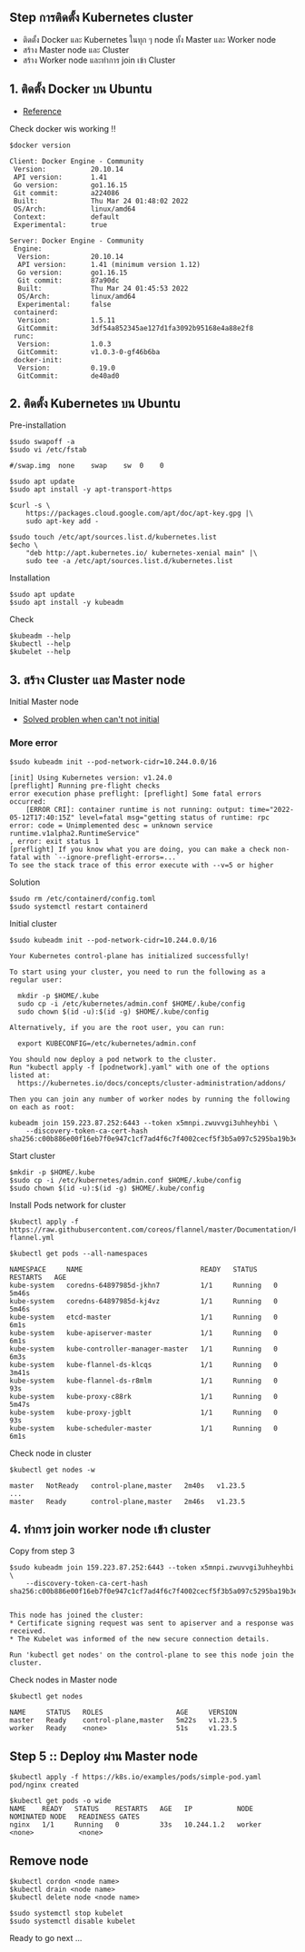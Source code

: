 ## Step การติดตั้ง Kubernetes cluster
* ติดตั้ง Docker และ Kubernetes ในทุก ๆ  node ทั้ง Master และ Worker node
* สร้าง Master node และ Cluster
* สร้าง Worker node และทำการ join เข้า Cluster

## 1. ติดตั้ง Docker บน Ubuntu
* [Reference](https://docs.docker.com/engine/install/ubuntu/)

Check docker wis working !!
```
$docker version

Client: Docker Engine - Community
 Version:           20.10.14
 API version:       1.41
 Go version:        go1.16.15
 Git commit:        a224086
 Built:             Thu Mar 24 01:48:02 2022
 OS/Arch:           linux/amd64
 Context:           default
 Experimental:      true

Server: Docker Engine - Community
 Engine:
  Version:          20.10.14
  API version:      1.41 (minimum version 1.12)
  Go version:       go1.16.15
  Git commit:       87a90dc
  Built:            Thu Mar 24 01:45:53 2022
  OS/Arch:          linux/amd64
  Experimental:     false
 containerd:
  Version:          1.5.11
  GitCommit:        3df54a852345ae127d1fa3092b95168e4a88e2f8
 runc:
  Version:          1.0.3
  GitCommit:        v1.0.3-0-gf46b6ba
 docker-init:
  Version:          0.19.0
  GitCommit:        de40ad0
```

## 2. ติดตั้ง Kubernetes บน Ubuntu

Pre-installation
```
$sudo swapoff -a
$sudo vi /etc/fstab  

#/swap.img  none    swap    sw  0    0 

$sudo apt update
$sudo apt install -y apt-transport-https

$curl -s \
    https://packages.cloud.google.com/apt/doc/apt-key.gpg |\
    sudo apt-key add -

$sudo touch /etc/apt/sources.list.d/kubernetes.list
$echo \
    "deb http://apt.kubernetes.io/ kubernetes-xenial main" |\
    sudo tee -a /etc/apt/sources.list.d/kubernetes.list

```

Installation
```
$sudo apt update   
$sudo apt install -y kubeadm  
```

Check
```
$kubeadm --help
$kubectl --help 
$kubelet --help

```

## 3. สร้าง Cluster และ Master node

Initial Master node
* [Solved problen when can't not initial](https://stackoverflow.com/questions/52119985/kubeadm-init-shows-kubelet-isnt-running-or-healthy)

### More error
```
$sudo kubeadm init --pod-network-cidr=10.244.0.0/16

[init] Using Kubernetes version: v1.24.0
[preflight] Running pre-flight checks
error execution phase preflight: [preflight] Some fatal errors occurred:
	[ERROR CRI]: container runtime is not running: output: time="2022-05-12T17:40:15Z" level=fatal msg="getting status of runtime: rpc error: code = Unimplemented desc = unknown service runtime.v1alpha2.RuntimeService"
, error: exit status 1
[preflight] If you know what you are doing, you can make a check non-fatal with `--ignore-preflight-errors=...`
To see the stack trace of this error execute with --v=5 or higher
```
Solution
```
$sudo rm /etc/containerd/config.toml
$sudo systemctl restart containerd
```


Initial cluster
```
$sudo kubeadm init --pod-network-cidr=10.244.0.0/16

Your Kubernetes control-plane has initialized successfully!

To start using your cluster, you need to run the following as a regular user:

  mkdir -p $HOME/.kube
  sudo cp -i /etc/kubernetes/admin.conf $HOME/.kube/config
  sudo chown $(id -u):$(id -g) $HOME/.kube/config

Alternatively, if you are the root user, you can run:

  export KUBECONFIG=/etc/kubernetes/admin.conf

You should now deploy a pod network to the cluster.
Run "kubectl apply -f [podnetwork].yaml" with one of the options listed at:
  https://kubernetes.io/docs/concepts/cluster-administration/addons/

Then you can join any number of worker nodes by running the following on each as root:

kubeadm join 159.223.87.252:6443 --token x5mnpi.zwuvvgi3uhheyhbi \
	--discovery-token-ca-cert-hash sha256:c00b886e00f16eb7f0e947c1cf7ad4f6c7f4002cecf5f3b5a097c5295ba19b3e
```

Start cluster
```
$mkdir -p $HOME/.kube
$sudo cp -i /etc/kubernetes/admin.conf $HOME/.kube/config
$sudo chown $(id -u):$(id -g) $HOME/.kube/config
```

Install Pods network for cluster
```
$kubectl apply -f https://raw.githubusercontent.com/coreos/flannel/master/Documentation/kube-flannel.yml  

$kubectl get pods --all-namespaces

NAMESPACE     NAME                             READY   STATUS    RESTARTS   AGE
kube-system   coredns-64897985d-jkhn7          1/1     Running   0          5m46s
kube-system   coredns-64897985d-kj4vz          1/1     Running   0          5m46s
kube-system   etcd-master                      1/1     Running   0          6m1s
kube-system   kube-apiserver-master            1/1     Running   0          6m1s
kube-system   kube-controller-manager-master   1/1     Running   0          6m3s
kube-system   kube-flannel-ds-klcqs            1/1     Running   0          3m41s
kube-system   kube-flannel-ds-r8mlm            1/1     Running   0          93s
kube-system   kube-proxy-c88rk                 1/1     Running   0          5m47s
kube-system   kube-proxy-jgblt                 1/1     Running   0          93s
kube-system   kube-scheduler-master            1/1     Running   0          6m1s
```

Check node in cluster
```
$kubectl get nodes -w

master   NotReady   control-plane,master   2m40s   v1.23.5
...
master   Ready      control-plane,master   2m46s   v1.23.5
```

## 4. ทำการ join worker node เข้า cluster

Copy from step 3
```
$sudo kubeadm join 159.223.87.252:6443 --token x5mnpi.zwuvvgi3uhheyhbi \
	--discovery-token-ca-cert-hash sha256:c00b886e00f16eb7f0e947c1cf7ad4f6c7f4002cecf5f3b5a097c5295ba19b3e


This node has joined the cluster:
* Certificate signing request was sent to apiserver and a response was received.
* The Kubelet was informed of the new secure connection details.

Run 'kubectl get nodes' on the control-plane to see this node join the cluster.
```

Check nodes in Master node
```
$kubectl get nodes

NAME     STATUS   ROLES                  AGE     VERSION
master   Ready    control-plane,master   5m22s   v1.23.5
worker   Ready    <none>                 51s     v1.23.5
```

## Step 5 :: Deploy ผ่าน Master node
```
$kubectl apply -f https://k8s.io/examples/pods/simple-pod.yaml
pod/nginx created

$kubectl get pods -o wide
NAME    READY   STATUS    RESTARTS   AGE   IP           NODE     NOMINATED NODE   READINESS GATES
nginx   1/1     Running   0          33s   10.244.1.2   worker   <none>           <none>
```

## Remove node
```
$kubectl cordon <node name>
$kubectl drain <node name>
$kubectl delete node <node name>

$sudo systemctl stop kubelet
$sudo systemctl disable kubelet
```

Ready to go next ...
